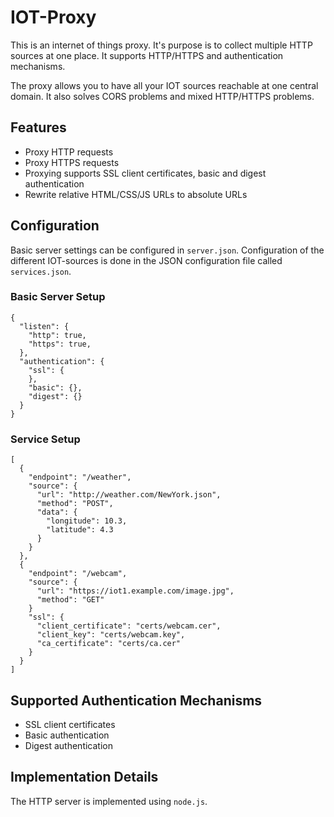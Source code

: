 # IOT-Proxy

This is an internet of things proxy. It's purpose is to collect multiple HTTP sources at one place. It supports HTTP/HTTPS and authentication mechanisms.

The proxy allows you to have all your IOT sources reachable at one central domain. It also solves CORS problems and mixed HTTP/HTTPS problems.

## Features

- Proxy HTTP requests
- Proxy HTTPS requests
- Proxying supports SSL client certificates, basic and digest authentication
- Rewrite relative HTML/CSS/JS URLs to absolute URLs

## Configuration

Basic server settings can be configured in `server.json`. Configuration of the different IOT-sources is done in the JSON configuration file called `services.json`.

### Basic Server Setup

    {
      "listen": {
        "http": true,
        "https": true,
      },
      "authentication": {
        "ssl": {
        },
        "basic": {},
        "digest": {}
      }
    }

### Service Setup

    [
      {
        "endpoint": "/weather",
        "source": {
          "url": "http://weather.com/NewYork.json",
          "method": "POST",
          "data": {
            "longitude": 10.3,
            "latitude": 4.3
          }
        }
      },
      {
        "endpoint": "/webcam",
        "source": {
          "url": "https://iot1.example.com/image.jpg",
          "method": "GET"
        }
        "ssl": {
          "client_certificate": "certs/webcam.cer",
          "client_key": "certs/webcam.key",
          "ca_certificate": "certs/ca.cer"
        }
      }
    ]

## Supported Authentication Mechanisms

- SSL client certificates
- Basic authentication
- Digest authentication

## Implementation Details

The HTTP server is implemented using `node.js`.
